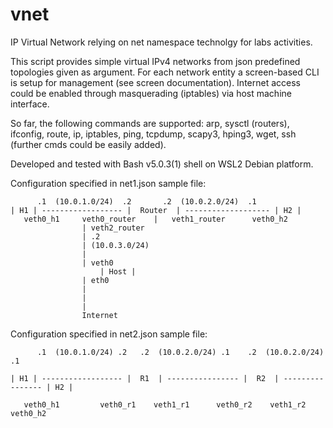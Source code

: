 # vnet
<p>IP Virtual Network relying on net namespace technolgy for labs activities. </p>

<p>This script provides simple virtual IPv4 networks from json predefined topologies given as argument.
For each network entity a screen-based CLI is setup for management (see screen documentation).
Internet access could be enabled through masquerading (iptables) via host machine interface.</p>
<p>So far, the following commands are supported: arp, sysctl (routers), ifconfig, route, ip, iptables, 
ping, tcpdump, scapy3, hping3, wget, ssh (further cmds could be easily added).</p>

<p>Developed and tested with Bash v5.0.3(1) shell on WSL2 Debian platform. </p>

Configuration specified in net1.json sample file:

	      .1  (10.0.1.0/24)  .2	      .2  (10.0.2.0/24)  .1
	| H1 | ------------------ |  Router  | ------------------- | H2 |
	   veth0_h1     veth0_router	|   veth1_router      veth0_h2
					| veth2_router
					| .2
					| (10.0.3.0/24)
					|
					| veth0
			     	    | Host |
					| eth0
					|
					|
					|
				    Internet



Configuration specified in net2.json sample file:

	      .1  (10.0.1.0/24) .2	 .2  (10.0.2.0/24) .1    .2  (10.0.2.0/24)  .1

	| H1 | ------------------ |  R1  | ---------------- |  R2  | ---------------- | H2 |

	   veth0_h1    	    veth0_r1	veth1_r1      veth0_r2    veth1_r2	   veth0_h2
